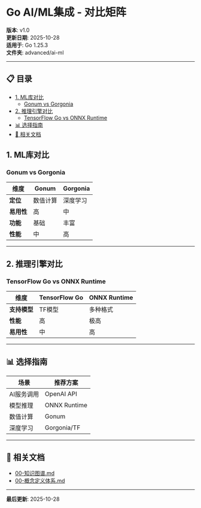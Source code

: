 # Go AI/ML集成 - 对比矩阵

**版本**: v1.0  
**更新日期**: 2025-10-28  
**适用于**: Go 1.25.3  
**文件夹**: advanced/ai-ml

---

## 📋 目录


- [1. ML库对比](#1-ml库对比)
  - [Gonum vs Gorgonia](#gonum-vs-gorgonia)
- [2. 推理引擎对比](#2-推理引擎对比)
  - [TensorFlow Go vs ONNX Runtime](#tensorflow-go-vs-onnx-runtime)
- [📊 选择指南](#-选择指南)
- [🔗 相关文档](#-相关文档)

## 1. ML库对比

### Gonum vs Gorgonia

| 维度 | Gonum | Gorgonia |
|------|-------|----------|
| **定位** | 数值计算 | 深度学习 |
| **易用性** | 高 | 中 |
| **功能** | 基础 | 丰富 |
| **性能** | 中 | 高 |

---

## 2. 推理引擎对比

### TensorFlow Go vs ONNX Runtime

| 维度 | TensorFlow Go | ONNX Runtime |
|------|--------------|--------------|
| **支持模型** | TF模型 | 多种格式 |
| **性能** | 高 | 极高 |
| **易用性** | 中 | 高 |

---

## 📊 选择指南

| 场景 | 推荐方案 |
|------|---------|
| AI服务调用 | OpenAI API |
| 模型推理 | ONNX Runtime |
| 数值计算 | Gonum |
| 深度学习 | Gorgonia/TF |

---

## 🔗 相关文档

- [00-知识图谱.md](./00-知识图谱.md)
- [00-概念定义体系.md](./00-概念定义体系.md)

---

**最后更新**: 2025-10-28

